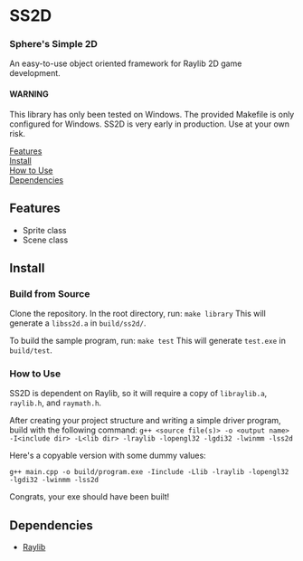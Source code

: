 # SS2D
### Sphere's Simple 2D
An easy-to-use object oriented framework for Raylib 2D game development.

#### WARNING
This library has only been tested on Windows. The provided Makefile is only configured for Windows.
SS2D is very early in production. Use at your own risk.

[Features](features)  
[Install](install)  
[How to Use](how-to-use)  
[Dependencies](dependencies)  

## Features

 - Sprite class
 - Scene class

## Install

### Build from Source

Clone the repository. In the root directory, run:
`make library`
This will generate a `libss2d.a` in `build/ss2d/`.

To build the sample program, run:
`make test`
This will generate `test.exe` in `build/test`.

### How to Use

SS2D is dependent on Raylib, so it will require a copy of `libraylib.a`, `raylib.h`, and `raymath.h`.

After creating your project structure and writing a simple driver program, build with the following command:
`g++ <source file(s)> -o <output name> -I<include dir> -L<lib dir> -lraylib -lopengl32 -lgdi32 -lwinmm -lss2d`

Here's a copyable version with some dummy values:
```
g++ main.cpp -o build/program.exe -Iinclude -Llib -lraylib -lopengl32 -lgdi32 -lwinmm -lss2d
```

Congrats, your exe should have been built!

## Dependencies

 - [Raylib](https://raylib.com)